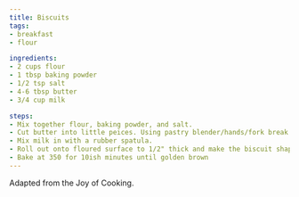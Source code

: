 ```yaml
---
title: Biscuits
tags:
- breakfast
- flour

ingredients:
- 2 cups flour
- 1 tbsp baking powder
- 1/2 tsp salt
- 4-6 tbsp butter
- 3/4 cup milk

steps:
- Mix together flour, baking powder, and salt.
- Cut butter into little peices. Using pastry blender/hands/fork break into pea size pieces in the flour mixture.
- Mix milk in with a rubber spatula.
- Roll out onto floured surface to 1/2" thick and make the biscuit shape. You can cover with an egg mixture for golden brown goodness.
- Bake at 350 for 10ish minutes until golden brown
---
```


Adapted from the Joy of Cooking.
